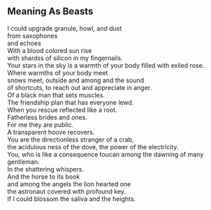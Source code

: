 Meaning As Beasts
-----------------
I could upgrade granule, howl, and dust  
from saxophones  
and echoes  
With a blood colored sun rise  
with shardss of silicon in my fingernails.  
Your stars in the sky is a warmth of your body filled with exiled rose.  
Where warmths of your body meet  
snows meet, outside and among and the sound  
of shortcuts, to reach out and appreciate in anger.  
Of a black man that sets muscles.  
The friendship plan that has everyone lewd.  
When you rescue reflected like a root.  
Fatherless brides and ones.  
For me they are public.  
A transparent hoove recovers.  
You are the directionless stranger of a crab,  
the acidulous ness of the dove, the power of the electricity.  
You, who is like a consequence toucan among the dawning of many gentleman.  
In the shattering whispers.  
And the horse to its book  
and among the angels the lion hearted one  
the astronaut covered with profound key.  
If I could blossom the saliva and the heights.  
